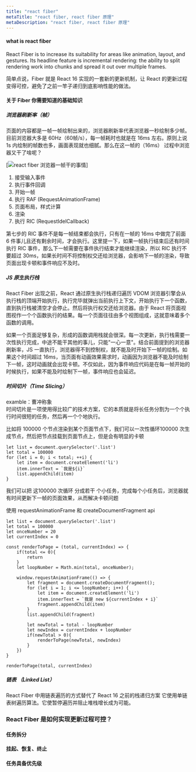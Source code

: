 ```yaml
---
title: "react fiber"
metaTitle: "react fiber, react fiber 原理"
metaDescription: "react fiber, react fiber 原理"
---
```


#### what is react fiber

React Fiber is to increase its suitability for areas like animation, layout, and gestures. Its headline feature is incremental rendering: the ability to split rendering work into chunks and spread it out over multiple frames.

简单点说，Fiber 就是 React 16 实现的一套新的更新机制，让 React 的更新过程变得可控，避免了之前一竿子递归到底影响性能的做法。


#### 关于 Fiber 你需要知道的基础知识
##### 浏览器刷新率（帧）
页面的内容都是一帧一帧绘制出来的，浏览器刷新率代表浏览器一秒绘制多少帧。目前浏览器大多是 60Hz（60帧/s），每一帧耗时也就是在 16ms 左右。原则上说 1s 内绘制的帧数也多，画面表现就也细腻。那么在这一帧的（16ms） 过程中浏览器又干了啥呢？

[![react fiber 浏览器一帧干的事情](https://raw.githubusercontent.com/Boytobeaman/learnnote.site/master/static/documents/images/life-of-a-frame.png)]

1. 接受输入事件
1. 执行事件回调
1. 开始一帧
1. 执行 RAF (RequestAnimationFrame)
1. 页面布局，样式计算
1. 渲染
1. 执行 RIC (RequestIdelCallback)

第七步的 RIC 事件不是每一帧结束都会执行，只有在一帧的 16ms 中做完了前面 6 件事儿且还有剩余时间，才会执行。这里提一下，如果一帧执行结束后还有时间执行 RIC 事件，那么下一帧需要在事件执行结束才能继续渲染，所以 RIC 执行不要超过 30ms，如果长时间不将控制权交还给浏览器，会影响下一帧的渲染，导致页面出现卡顿和事件响应不及时。


##### JS 原生执行栈
React Fiber 出现之前，React 通过原生执行栈递归遍历 VDOM
浏览器引擎会从执行栈的顶端开始执行，执行完毕就弹出当前执行上下文，开始执行下一个函数，直到执行栈被清空才会停止。然后将执行权交还给浏览器。由于 React 将页面视图视作一个个函数执行的结果。每一个页面往往由多个视图组成，这就意味着多个函数的调用。

如果一个页面足够复杂，形成的函数调用栈就会很深。每一次更新，执行栈需要一次性执行完成，中途不能干其他的事儿，只能"一心一意"。结合前面提到的浏览器刷新率，JS 一直执行，浏览器得不到控制权，就不能及时开始下一帧的绘制。如果这个时间超过 16ms，当页面有动画效果需求时，动画因为浏览器不能及时绘制下一帧，这时动画就会出现卡顿。不仅如此，因为事件响应代码是在每一帧开始的时候执行，如果不能及时绘制下一帧，事件响应也会延迟。

##### 时间切片（Time Slicing）

examble：曹冲称象  
时间切片是一项使用得比较广的技术方案，它的本质就是将长任务分割为一个个执行时间很短的任务，然后再一个个地执行。

比如将 100000 个节点渲染到某个页面节点下，我们可以一次性循环100000 次生成节点，然后把节点挂载到页面节点上，但是会有明显的卡顿
```
let list = document.querySelector('.list')
let total = 100000
for (let i = 0; i < total; ++i) {
    let item = document.createElement('li')
    item.innerText = `我是${i}`
    list.appendChild(item)
}
```

我们可以把 这100000 次循环 分成若干 个小任务，完成每个小任务后，浏览器就有时间更新下一帧的页面效果，从而解决卡顿问题

使用 requestAnimationFrame 和 createDocumentFragment api
```
let list = document.querySelector('.list')
let total = 100000
let onceNumber = 20
let currentIndex = 0

const renderToPage = (total, currentIndex) => {
    if(total <= 0){
        return
    }
    let loopNumber = Math.min(total, onceNumber);

    window.requestAnimationFrame(() => {
        let fragment = document.createDocumentFragment();
        for (let i = 1; i <= loopNumber; i++) {
            let item = document.createElement('li')
            item.innerText = `我是 new ${currentIndex + i}`
            fragment.appendChild(item)
        }
        list.appendChild(fragment)

        let newTotal = total - loopNumber
        let newIndex = currentIndex + loopNumber
        if(newTotal > 0){
            renderToPage(newTotal, newIndex)
        }
    })
}

renderToPage(total, currentIndex)
```

##### 链表 （Linked List）
React Fiber 中用链表遍历的方式替代了 React 16 之前的栈递归方案
它使用单链表树遍历算法。它使暂停遍历并阻止堆栈增长成为可能。

### React Fiber 是如何实现更新过程可控？

#### 任务拆分
#### 挂起、恢复、终止
#### 任务具备优先级
